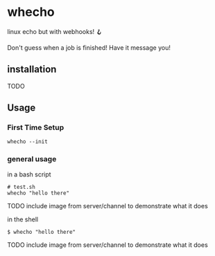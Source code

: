 # whecho
linux echo but with webhooks! 🪝

Don't guess when a job is finished! Have it message you!

## installation

TODO

## Usage

### First Time Setup
```
whecho --init
```

### general usage
in a bash script
```
# test.sh
whecho "hello there"
```
TODO include image from server/channel to demonstrate what it does

in the shell
```
$ whecho "hello there"
```
TODO include image from server/channel to demonstrate what it does